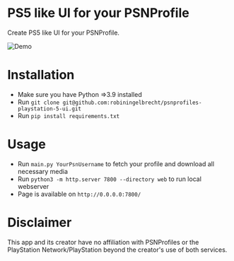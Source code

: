 # PS5 like UI for your PSNProfile

Create PS5 like UI for your PSNProfile. 

![Demo](https://github.com/robiningelbrecht/psnprofiles-playstation-5-ui/raw/master/web/assets/images/demo.png "Demo")

# Installation

* Make sure you have Python =>3.9 installed
* Run `git clone git@github.com:robiningelbrecht/psnprofiles-playstation-5-ui.git`
* Run `pip install requirements.txt`

# Usage

* Run `main.py YourPsnUsername` to fetch your profile and download all necessary media
* Run `python3 -m http.server 7800 --directory web` to run local webserver
* Page is available on `http://0.0.0.0:7800/`
 
# Disclaimer

This app and its creator have no affiliation with PSNProfiles or the PlayStation Network/PlayStation beyond the creator's use of both services.

